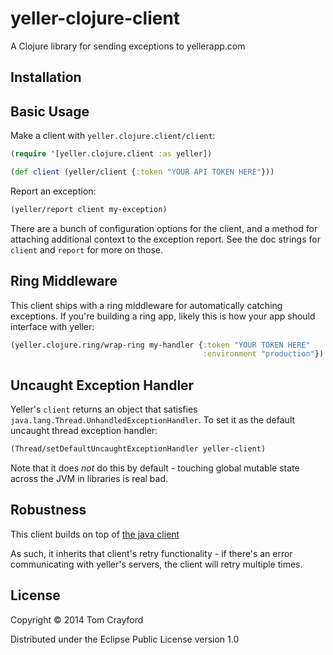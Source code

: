 # yeller-clojure-client

A Clojure library for sending exceptions to yellerapp.com

## Installation

## Basic Usage

Make a client with `yeller.clojure.client/client`:

```clojure
(require '[yeller.clojure.client :as yeller])

(def client (yeller/client {:token "YOUR API TOKEN HERE"}))
```

Report an exception:

```clojure
(yeller/report client my-exception)
```

There are a bunch of configuration options for the client, and a method for
attaching additional context to the exception report. See the doc strings for
`client` and `report` for more on those.

## Ring Middleware

This client ships with a ring middleware for automatically catching exceptions.
If you're building a ring app, likely this is how your app should interface
with yeller:

```clojure
(yeller.clojure.ring/wrap-ring my-handler {:token "YOUR TOKEN HERE"
                                           :environment "production"})
```

## Uncaught Exception Handler

Yeller's `client` returns an object that satisfies
`java.lang.Thread.UnhandledExceptionHandler`. To set it as the default uncaught
thread exception handler:

```clojure
(Thread/setDefaultUncaughtExceptionHandler yeller-client)
```

Note that it does *not* do this by default - touching global mutable state
across the JVM in libraries is real bad.

## Robustness

This client builds on top of [the java client](https://github.com/tcrayford/yeller_java)

As such, it inherits that client's retry functionality - if there's an error
communicating with yeller's servers, the client will retry multiple times.

## License

Copyright © 2014 Tom Crayford

Distributed under the Eclipse Public License version 1.0
